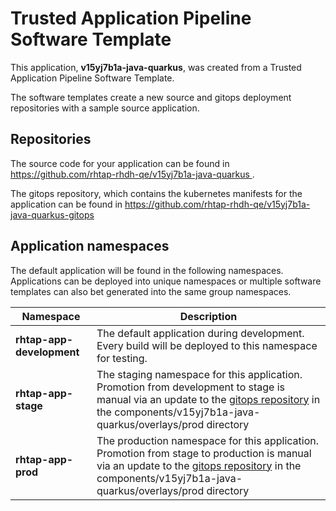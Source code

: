 # Trusted Application Pipeline Software Template

This application, **v15yj7b1a-java-quarkus**, was created from a Trusted Application Pipeline Software Template.

The software templates create a new source and gitops deployment repositories with a sample source application. 

## Repositories

The source code for your application can be found in [https://github.com/rhtap-rhdh-qe/v15yj7b1a-java-quarkus ](https://github.com/rhtap-rhdh-qe/v15yj7b1a-java-quarkus ).
 
The gitops repository, which contains the kubernetes manifests for the application can be found in 
[https://github.com/rhtap-rhdh-qe/v15yj7b1a-java-quarkus-gitops ](https://github.com/rhtap-rhdh-qe/v15yj7b1a-java-quarkus-gitops ) 

## Application namespaces 

The default application will be found in the following namespaces. Applications can be deployed into unique namespaces or multiple software templates can also bet generated into the same group namespaces.  

|  Namespace   |  Description   |  
| -------- | -------- |   
| **rhtap-app-development** | The default application during development. Every build will be deployed to this namespace for testing. | 
| **rhtap-app-stage** | The staging namespace for this application. Promotion from development to stage is manual via an update to the [gitops repository](https://github.com/rhtap-rhdh-qe/v15yj7b1a-java-quarkus-gitops ) in the components/v15yj7b1a-java-quarkus/overlays/prod directory |  
| **rhtap-app-prod** | The production namespace for this application. Promotion from stage to production is manual via an update to the [gitops repository](https://github.com/rhtap-rhdh-qe/v15yj7b1a-java-quarkus-gitops ) in the components/v15yj7b1a-java-quarkus/overlays/prod directory | 